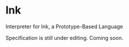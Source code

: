 # Ink
Interpreter for Ink, a Prototype-Based Language

Specification is still under editing. Coming soon.
